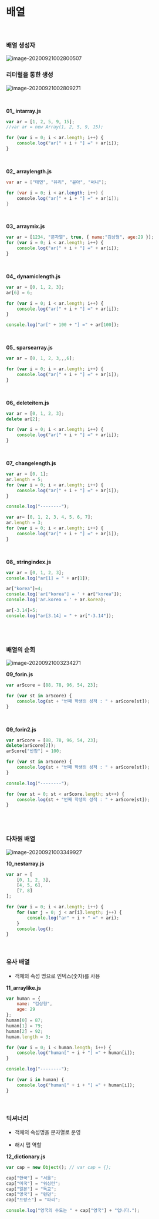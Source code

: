 ﻿# 배열

  <br>

### 배열 생성자

![image-20200921002800507](09.배열.assets/image-20200921002800507.png)

### 리터럴을 통한 생성

![image-20200921002809271](09.배열.assets/image-20200921002809271.png)

  <br>

**01\_ intarray.js**

```js
var ar = [1, 2, 5, 9, 15];
//var ar = new Array(1, 2, 5, 9, 15);

for (var i = 0; i < ar.length; i++) {
	console.log("ar[" + i + "] =" + ar[i]);
}
```

  <br>

**02\_ arraylength.js**

```java
var ar = ["태연", "유리", "윤아", "써니"];

for (var i = 0; i < ar.length; i++) {
	console.log("ar[" + i + "] =" + ar[i]);
}
```

  <br>

**03\_ arraymix.js**

```js
var ar = [1234, "문자열", true, { name:"김상형", age:29 }];
for (var i = 0; i < ar.length; i++) {
	console.log("ar[" + i + "] =" + ar[i]);
}
```

  <br>

**04\_ dynamiclength.js**

```js
var ar = [0, 1, 2, 3];
ar[6] = 6;

for (var i = 0; i < ar.length; i++) {
	console.log("ar[" + i + "] =" + ar[i]);
}

console.log("ar[" + 100 + "] =" + ar[100]);
```

  <br>

**05\_ sparsearray.js**

```js
var ar = [0, 1, 2, 3,,,6];

for (var i = 0; i < ar.length; i++) {
	console.log("ar[" + i + "] =" + ar[i]);
}
```

  <br>

**06\_ deleteitem.js**

```js
var ar = [0, 1, 2, 3];
delete ar[2];

for (var i = 0; i < ar.length; i++) {
	console.log("ar[" + i + "] =" + ar[i]);
}
```

  <br>

**07\_ changelength.js**

```js
var ar = [0, 1];
ar.length = 5;
for (var i = 0; i < ar.length; i++) {
	console.log("ar[" + i + "] =" + ar[i]);
}

console.log("--------");

var ar= [0, 1, 2, 3, 4, 5, 6, 7];
ar.length = 3;
for (var i = 0; i < ar.length; i++) {
	console.log("ar[" + i + "] =" + ar[i]);
}
```

  <br>

**08\_ stringindex.js**

```js
var ar = [0, 1, 2, 3];
console.log("ar[1] = " + ar[1]);

ar["korea"]=4;
console.log('ar["korea"] = ' + ar["korea"]);
console.log('ar.korea = ' + ar.korea);

ar[-3.14]=5;
console.log("ar[3.14] = " + ar["-3.14"]);
```

  <br>

<br>

### 배열의 순회

![image-20200921003234271](09.배열.assets/image-20200921003234271.png)

**09\_forin.js**

```js
var arScore = [88, 78, 96, 54, 23];

for (var st in arScore) {
	console.log(st + "번째 학생의 성적 : " + arScore[st]);
}
```

  <br>

**09\_forin2.js**

```js
var arScore = [88, 78, 96, 54, 23];
delete(arScore[2]);
arScore["반장"] = 100;

for (var st in arScore) {
	console.log(st + "번째 학생의 성적 : " + arScore[st]);
}

console.log("--------");

for (var st = 0; st < arScore.length; st++) {
	console.log(st + "번째 학생의 성적 : " + arScore[st]);
}
```

<br>

<br>

### 다차원 배열

![image-20200921003349927](09.배열.assets/image-20200921003349927.png)

**10\_nestarray.js**

```js
var ar = [
    [0, 1, 2, 3],
    [4, 5, 6],
    [7, 8]
];

for (var i = 0; i < ar.length; i++) {
    for (var j = 0; j < ar[i].length; j++) {
    	console.log("ar" + i + " =" + ari);
    }
    console.log();
}
```

  <br>

### 유사 배열

-   객체의 속성 명으로 인덱스(숫자)를 사용

**11\_arraylike.js**

```js
var human = {
    name: "김상형",
    age: 29
};
human[0] = 87;
human[1] = 79;
human[2] = 92;
human.length = 3;

for (var i = 0; i < human.length; i++) {
	console.log("human[" + i + "] =" + human[i]);
}

console.log("--------");

for (var i in human) {
	console.log("human[" + i + "] =" + human[i]);
}
```

  <br>

### 딕셔너리

-   객체의 속성명을 문자열로 운영

-   해시 맵 역할

**12\_dictionary.js**

```js
var cap = new Object(); // var cap = {};

cap["한국"] = "서울";
cap["미국"] = "워싱턴";
cap["일본"] = "독교";
cap["영국"] = "런던";
cap["프랑스"] = "파리";

console.log("영국의 수도는 " + cap["영국"] + "입니다.");
```



